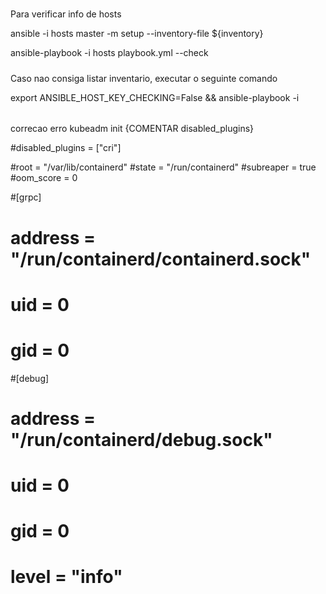 #####
Para verificar info de hosts

ansible -i hosts master -m setup --inventory-file ${inventory}

ansible-playbook -i hosts playbook.yml --check

#####

Caso nao consiga listar inventario, executar o seguinte comando

export ANSIBLE_HOST_KEY_CHECKING=False && ansible-playbook -i




######

correcao erro kubeadm init {COMENTAR disabled_plugins}


#disabled_plugins = ["cri"]

#root = "/var/lib/containerd"
#state = "/run/containerd"
#subreaper = true
#oom_score = 0

#[grpc]
#  address = "/run/containerd/containerd.sock"
#  uid = 0
#  gid = 0

#[debug]
#  address = "/run/containerd/debug.sock"
#  uid = 0
#  gid = 0
#  level = "info"
